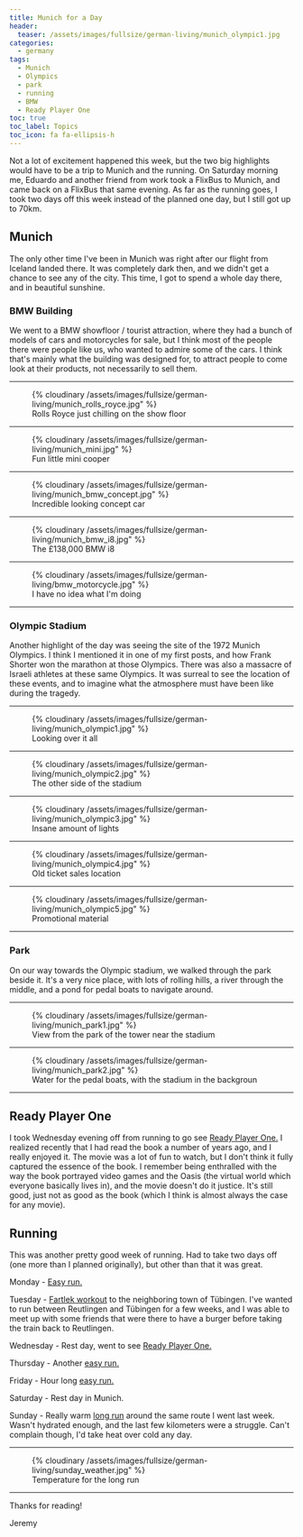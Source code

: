 ```yaml
---
title: Munich for a Day
header:
  teaser: /assets/images/fullsize/german-living/munich_olympic1.jpg
categories:
  - germany
tags:
  - Munich
  - Olympics
  - park
  - running
  - BMW
  - Ready Player One
toc: true
toc_label: Topics
toc_icon: fa fa-ellipsis-h
---
```


Not a lot of excitement happened this week, but the two big highlights would have to be a trip to Munich and the running. On Saturday morning me, Eduardo and another friend from work took a FlixBus to Munich, and came back on a FlixBus that same evening. As far as the running goes, I took two days off this week instead of the planned one day, but I still got up to 70km.

## Munich

The only other time I've been in Munich was right after our flight from Iceland landed there. It was completely dark then, and we didn't get a chance to see any of the city. This time, I got to spend a whole day there, and in beautiful sunshine.

### BMW Building

We went to a BMW showfloor / tourist attraction, where they had a bunch of models of cars and motorcycles for sale, but I think most of the people there were people like us, who wanted to admire some of the cars. I think that's mainly what the building was designed for, to attract people to come look at their products, not necessarily to sell them.

***

<figure class="align-center">
  {% cloudinary /assets/images/fullsize/german-living/munich_rolls_royce.jpg" %}
  <figcaption>Rolls Royce just chilling on the show floor</figcaption>
</figure>

***

<figure class="align-center">
  {% cloudinary /assets/images/fullsize/german-living/munich_mini.jpg" %}
  <figcaption>Fun little mini cooper</figcaption>
</figure>

***

<figure class="align-center">
  {% cloudinary /assets/images/fullsize/german-living/munich_bmw_concept.jpg" %}
  <figcaption>Incredible looking concept car</figcaption>
</figure>

***

<figure class="align-center">
  {% cloudinary /assets/images/fullsize/german-living/munich_bmw_i8.jpg" %}
  <figcaption>The £138,000 BMW i8</figcaption>
</figure>

***

<figure class="align-center">
  {% cloudinary /assets/images/fullsize/german-living/bmw_motorcycle.jpg" %}
  <figcaption>I have no idea what I'm doing</figcaption>
</figure>

***

### Olympic Stadium

Another highlight of the day was seeing the site of the 1972 Munich Olympics. I think I mentioned it in one of my first posts, and how Frank Shorter won the marathon at those Olympics. There was also a massacre of Israeli athletes at these same Olympics. It was surreal to see the location of these events, and to imagine what the atmosphere must have been like during the tragedy.

***

<figure class="align-center">
  {% cloudinary /assets/images/fullsize/german-living/munich_olympic1.jpg" %}
  <figcaption>Looking over it all</figcaption>
</figure>

***

<figure class="align-center">
  {% cloudinary /assets/images/fullsize/german-living/munich_olympic2.jpg" %}
  <figcaption>The other side of the stadium</figcaption>
</figure>

***

<figure class="align-center">
  {% cloudinary /assets/images/fullsize/german-living/munich_olympic3.jpg" %}
  <figcaption>Insane amount of lights</figcaption>
</figure>

***

<figure class="align-center">
  {% cloudinary /assets/images/fullsize/german-living/munich_olympic4.jpg" %}
  <figcaption>Old ticket sales location</figcaption>
</figure>

***

<figure class="align-center">
  {% cloudinary /assets/images/fullsize/german-living/munich_olympic5.jpg" %}
  <figcaption>Promotional material</figcaption>
</figure>

***

### Park

On our way towards the Olympic stadium, we walked through the park beside it. It's a very nice place, with lots of rolling hills, a river through the middle, and a pond for pedal boats to navigate around.

***

<figure class="align-center">
  {% cloudinary /assets/images/fullsize/german-living/munich_park1.jpg" %}
  <figcaption>View from the park of the tower near the stadium</figcaption>
</figure>

***

<figure class="align-center">
  {% cloudinary /assets/images/fullsize/german-living/munich_park2.jpg" %}
  <figcaption>Water for the pedal boats, with the stadium in the backgroun</figcaption>
</figure>

***

## Ready Player One

I took Wednesday evening off from running to go see [Ready Player One.](https://www.imdb.com/title/tt1677720/) I realized recently that I had read the book a number of years ago, and I really enjoyed it. The movie was a lot of fun to watch, but I don't think it fully captured the essence of the book. I remember being enthralled with the way the book portrayed video games and the Oasis (the virtual world which everyone basically lives in), and the movie doesn't do it justice. It's still good, just not as good as the book (which I think is almost always the case for any movie).


## Running

This was another pretty good week of running. Had to take two days off (one more than I planned originally), but other than that it was great.

Monday - [Easy run.](https://www.strava.com/activities/1512678570)

Tuesday - [Fartlek workout](https://www.strava.com/activities/1514688680) to the neighboring town of Tübingen. I've wanted to run between Reutlingen and Tübingen for a few weeks, and I was able to meet up with some friends that were there to have a burger before taking the train back to Reutlingen.

Wednesday - Rest day, went to see [Ready Player One.](https://www.imdb.com/title/tt1677720/)

Thursday - Another [easy run.](https://www.strava.com/activities/1518648917)

Friday - Hour long [easy run.](https://www.strava.com/activities/1520706960)

Saturday - Rest day in Munich.

Sunday - Really warm [long run](https://www.strava.com/activities/1524469866) around the same route I went last week. Wasn't hydrated enough, and the last few kilometers were a struggle. Can't complain though, I'd take heat over cold any day.

***

<figure class="align-center">
  {% cloudinary /assets/images/fullsize/german-living/sunday_weather.jpg" %}
  <figcaption>Temperature for the long run</figcaption>
</figure>

***

Thanks for reading!

Jeremy
